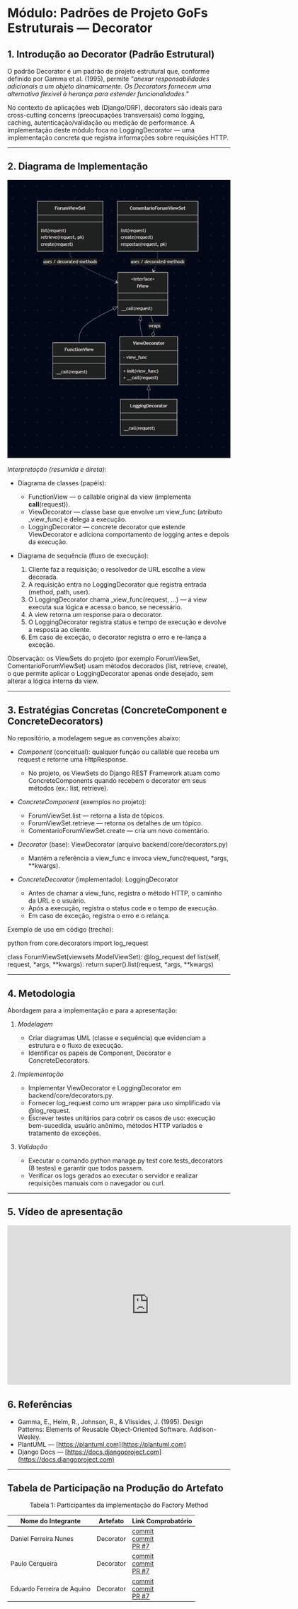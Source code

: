 
# Módulo: Padrões de Projeto GoFs Estruturais — Decorator

## 1\. Introdução ao Decorator (Padrão Estrutural)

O padrão Decorator é um padrão de projeto estrutural que, conforme definido por Gamma et al. (1995), permite *"anexar responsabilidades adicionais a um objeto dinamicamente. Os Decorators fornecem uma alternativa flexível à herança para estender funcionalidades."*

No contexto de aplicações web (Django/DRF), decorators são ideais para cross-cutting concerns (preocupações transversais) como logging, caching, autenticação/validação ou medição de performance. A implementação deste módulo foca no LoggingDecorator — uma implementação concreta que registra informações sobre requisições HTTP.

-----

## 2\. Diagrama de Implementação
![Diagrama de classes e sequência](image-2.png)

*Interpretação (resumida e direta):*

- Diagrama de classes (papéis):
    - FunctionView — o callable original da view (implementa __call__(request)).
    - ViewDecorator — classe base que envolve um view_func (atributo _view_func) e delega a execução.
    - LoggingDecorator — concrete decorator que estende ViewDecorator e adiciona comportamento de logging antes e depois da execução.

- Diagrama de sequência (fluxo de execução):
    1. Cliente faz a requisição; o resolvedor de URL escolhe a view decorada.
    2. A requisição entra no LoggingDecorator que registra entrada (method, path, user).
    3. O LoggingDecorator chama _view_func(request, ...) — a view executa sua lógica e acessa o banco, se necessário.
    4. A view retorna um response para o decorator.
    5. O LoggingDecorator registra status e tempo de execução e devolve a resposta ao cliente.
    6. Em caso de exceção, o decorator registra o erro e re-lança a exceção.

Observação: os ViewSets do projeto (por exemplo ForumViewSet, ComentarioForumViewSet) usam métodos decorados (list, retrieve, create), o que permite aplicar o LoggingDecorator apenas onde desejado, sem alterar a lógica interna da view.

-----

## 3\. Estratégias Concretas (ConcreteComponent e ConcreteDecorators)

No repositório, a modelagem segue as convenções abaixo:

  - *Component* (conceitual): qualquer função ou callable que receba um request e retorne uma HttpResponse.

      - No projeto, os ViewSets do Django REST Framework atuam como ConcreteComponents quando recebem o decorator em seus métodos (ex.: list, retrieve).

  - *ConcreteComponent* (exemplos no projeto):

      - ForumViewSet.list — retorna a lista de tópicos.
      - ForumViewSet.retrieve — retorna os detalhes de um tópico.
      - ComentarioForumViewSet.create — cria um novo comentário.

  - *Decorator* (base): ViewDecorator (arquivo backend/core/decorators.py)

      - Mantém a referência a view_func e invoca view_func(request, *args, **kwargs).

  - *ConcreteDecorator* (implementado): LoggingDecorator

      - Antes de chamar a view_func, registra o método HTTP, o caminho da URL e o usuário.
      - Após a execução, registra o status code e o tempo de execução.
      - Em caso de exceção, registra o erro e o relança.

Exemplo de uso em código (trecho):

python
from core.decorators import log_request

class ForumViewSet(viewsets.ModelViewSet):
    @log_request
    def list(self, request, *args, **kwargs):
        return super().list(request, *args, **kwargs)


-----

## 4\. Metodologia

Abordagem para a implementação e para a apresentação:

1.  *Modelagem*

      - Criar diagramas UML (classe e sequência) que evidenciam a estrutura e o fluxo de execução.
      - Identificar os papéis de Component, Decorator e ConcreteDecorators.

2.  *Implementação*

      - Implementar ViewDecorator e LoggingDecorator em backend/core/decorators.py.
      - Fornecer log_request como um wrapper para uso simplificado via @log_request.
      - Escrever testes unitários para cobrir os casos de uso: execução bem-sucedida, usuário anônimo, métodos HTTP variados e tratamento de exceções.

3.  *Validação*

      - Executar o comando python manage.py test core.tests_decorators (8 testes) e garantir que todos passem.
      - Verificar os logs gerados ao executar o servidor e realizar requisições manuais com o navegador ou curl.

-----

## 5. Vídeo de apresentação

<iframe width="640" height="360" src="https://www.youtube.com/embed/VPRuDv5MTB8" title="Gofs Estruturais" frameborder="0" allow="accelerometer; autoplay; clipboard-write; encrypted-media; gyroscope; picture-in-picture; web-share" referrerpolicy="strict-origin-when-cross-origin" allowfullscreen></iframe>


## 6\. Referências

  - Gamma, E., Helm, R., Johnson, R., & Vlissides, J. (1995). Design Patterns: Elements of Reusable Object-Oriented Software. Addison-Wesley.
  - PlantUML — [https://plantuml.com](https://plantuml.com)
  - Django Docs — [https://docs.djangoproject.com](https://docs.djangoproject.com)

-----

## Tabela de Participação na Produção do Artefato

<p style="text-align: center;">Tabela 1: Participantes da implementação do Factory Method</p>

| Nome do Integrante | Artefato | Link Comprobatório |
|---|---|---|
| Daniel Ferreira Nunes | Decorator | [commit](https://github.com/UnBArqDsw2025-2-Turma02/2025.2-T02_G5_DicasDeEstagio_Entrega03/commit/8b8380f488a0ea6d51c404936ab46af3e50e876e)<br>[commit](https://github.com/UnBArqDsw2025-2-Turma02/2025.2-T02_G5_DicasDeEstagio_Entrega03/commit/6d75ec0860b96519b079b95e48193241c3eea41d)<br>[PR #7](https://github.com/UnBArqDsw2025-2-Turma02/2025.2-T02_G5_DicasDeEstagio_Entrega03/pull/7) |
| Paulo Cerqueira | Decorator | [commit](https://github.com/UnBArqDsw2025-2-Turma02/2025.2-T02_G5_DicasDeEstagio_Entrega03/commit/8b8380f488a0ea6d51c404936ab46af3e50e876e)<br>[commit](https://github.com/UnBArqDsw2025-2-Turma02/2025.2-T02_G5_DicasDeEstagio_Entrega03/commit/6d75ec0860b96519b079b95e48193241c3eea41d)<br>[PR #7](https://github.com/UnBArqDsw2025-2-Turma02/2025.2-T02_G5_DicasDeEstagio_Entrega03/pull/7) |
| Eduardo Ferreira de Aquino | Decorator | [commit](https://github.com/UnBArqDsw2025-2-Turma02/2025.2-T02_G5_DicasDeEstagio_Entrega03/commit/8b8380f488a0ea6d51c404936ab46af3e50e876e)<br>[commit](https://github.com/UnBArqDsw2025-2-Turma02/2025.2-T02_G5_DicasDeEstagio_Entrega03/commit/6d75ec0860b96519b079b95e48193241c3eea41d)<br>[PR #7](https://github.com/UnBArqDsw2025-2-Turma02/2025.2-T02_G5_DicasDeEstagio_Entrega03/pull/7) |